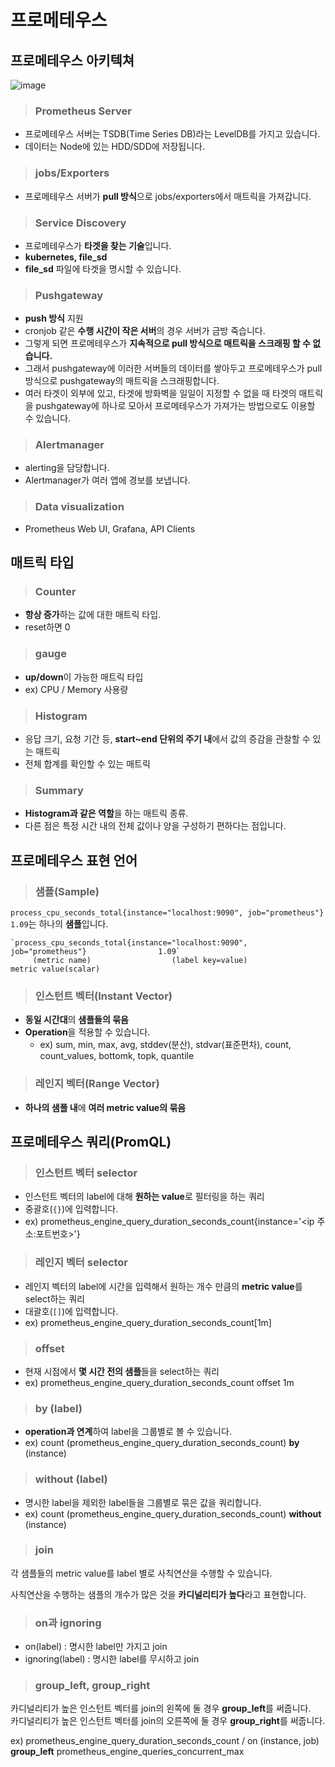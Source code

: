 # 프로메테우스

## 프로메테우스 아키텍쳐

![image](https://user-images.githubusercontent.com/43658658/153833386-7bde0dc0-f0f9-4a70-96ed-1060b9bf635b.png)

> <h3>Prometheus Server</h3>

- 프로메테우스 서버는 TSDB(Time Series DB)라는 LevelDB를 가지고 있습니다.
- 데이터는 Node에 있는 HDD/SDD에 저장됩니다.

> <h3>jobs/Exporters</h3>

- 프로메테우스 서버가 **pull 방식**으로 jobs/exporters에서 매트릭을 가져갑니다.

> <h3>Service Discovery</h3>

- 프로메테우스가 **타겟을 찾는 기술**입니다.
- **kubernetes, file_sd**
- **file_sd** 파일에 타겟을 명시할 수 있습니다.

> <h3>Pushgateway</h3>

- **push 방식** 지원
- cronjob 같은 **수행 시간이 작은 서버**의 경우 서버가 금방 죽습니다.
- 그렇게 되면 프로메테우스가 **지속적으로 pull 방식으로 매트릭을 스크래핑 할 수 없습니다.**
- 그래서 pushgateway에 이러한 서버들의 데이터를 쌓아두고 프로메테우스가 pull 방식으로 pushgateway의 매트릭을 스크래핑합니다.
- 여러 타겟이 외부에 있고, 타겟에 방화벽을 일일이 지정할 수 없을 때 타겟의 매트릭을 pushgateway에 하나로 모아서 프로메테우스가 가져가는 방법으로도 이용할 수 있습니다.

> <h3>Alertmanager</h3>

- alerting을 담당합니다.
- Alertmanager가 여러 앱에 경보를 보냅니다.

> <h3>Data visualization</h3>

- Prometheus Web UI, Grafana, API Clients

## 매트릭 타입

> <h3>Counter</h3>

- **항상 증가**하는 값에 대한 매트릭 타입.
- reset하면 0

> <h3>gauge</h3>

- **up/down**이 가능한 매트릭 타입
- ex) CPU / Memory 사용량

> <h3>Histogram</h3>

- 응답 크기, 요청 기간 등, **start~end 단위의 주기 내**에서 값의 증감을 관찰할 수 있는 매트릭
- 전체 합계를 확인할 수 있는 매트릭
  
> <h3>Summary</h3>

- **Histogram과 같은 역할**을 하는 매트릭 종류.
- 다른 점은 특정 시간 내의 전체 값이나 양을 구성하기 편하다는 점입니다.
  
## 프로메테우스 표현 언어

> <h3>샘플(Sample)</h3>

`process_cpu_seconds_total{instance="localhost:9090", job="prometheus"}                1.09`는 하나의 **샘플**입니다.

```
`process_cpu_seconds_total{instance="localhost:9090", job="prometheus"}                1.09`   
     (metric name)                  (label key=value)                                metric value(scalar)
```

> <h3>인스턴트 벡터(Instant Vector)</h3>

- **동일 시간대**의 **샘플들의 묶음**
- **Operation**을 적용할 수 있습니다.
  - ex) sum, min, max, avg, stddev(분산), stdvar(표준편차), count, count_values, bottomk, topk, quantile

> <h3>레인지 벡터(Range Vector)</h3>

- **하나의 샘플 내**에 **여러 metric value의 묶음**

## 프로메테우스 쿼리(PromQL)

> <h3>인스턴트 벡터 selector</h3>

- 인스턴트 벡터의 label에 대해 **원하는 value**로 필터링을 하는 쿼리
- 중괄호(`{}`)에 입력합니다.
- ex) prometheus_engine_query_duration_seconds_count{instance='<ip 주소:포트번호>'}

> <h3>레인지 벡터 selector</h3>

- 레인지 벡터의 label에 시간을 입력해서 원하는 개수 만큼의 **metric value**를 select하는 쿼리
- 대괄호(`[]`)에 입력합니다.
- ex) prometheus_engine_query_duration_seconds_count[1m]

> <h3>offset</h3>

- 현재 시점에서 **몇 시간 전의 샘플**들을 select하는 쿼리
- ex) prometheus_engine_query_duration_seconds_count offset 1m

> <h3>by (label)</h3>

- **operation과 연계**하여 label을 그룹별로 볼 수 있습니다.
- ex) count (prometheus_engine_query_duration_seconds_count) **by** (instance)

> <h3>without (label)</h3>

- 명시한 label을 제외한 label들을 그룹별로 묶은 값을 쿼리합니다.
- ex) count (prometheus_engine_query_duration_seconds_count) **without** (instance)

> <h3>join</h3>

각 샘플들의 metric value를 label 별로 사칙연산을 수행할 수 있습니다.

사칙연산을 수행하는 샘플의 개수가 많은 것을 **카디널리티가 높다**라고 표현합니다.

> <h3>on과 ignoring</h3>

- on(label) : 명시한 label만 가지고 join
- ignoring(label) : 명시한 label를 무시하고 join

> <h3>group_left, group_right</h3>

카디널리티가 높은 인스턴트 벡터를 join의 왼쪽에 둘 경우 **group_left**를 써줍니다.   
카디널리티가 높은 인스턴트 벡터를 join의 오른쪽에 둘 경우 **group_right**를 써줍니다.

ex) prometheus_engine_query_duration_seconds_count / on (instance, job) **group_left** prometheus_engine_queries_concurrent_max
